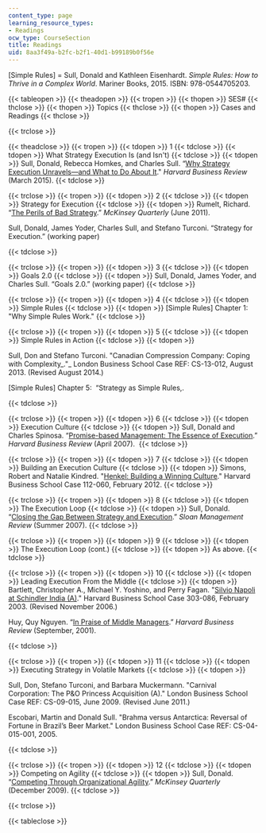 ```yaml
---
content_type: page
learning_resource_types:
- Readings
ocw_type: CourseSection
title: Readings
uid: 8aa3f49a-b2fc-b2f1-40d1-b99189b0f56e
---
```


\[Simple Rules\] = Sull, Donald and Kathleen Eisenhardt. _Simple Rules: How to Thrive in a Complex World_. Mariner Books, 2015. ISBN: 978-0544705203.

{{< tableopen >}}
{{< theadopen >}}
{{< tropen >}}
{{< thopen >}}
SES#
{{< thclose >}}
{{< thopen >}}
Topics
{{< thclose >}}
{{< thopen >}}
Cases and Readings
{{< thclose >}}

{{< trclose >}}

{{< theadclose >}}
{{< tropen >}}
{{< tdopen >}}
1
{{< tdclose >}}
{{< tdopen >}}
What Strategy Execution Is (and Isn't)
{{< tdclose >}}
{{< tdopen >}}
Sull, Donald, Rebecca Homkes, and Charles Sull. “[Why Strategy Execution Unravels—and What to Do About It](https://hbr.org/2015/03/why-strategy-execution-unravelsand-what-to-do-about-it)." _Harvard Business Review_ (March 2015).
{{< tdclose >}}

{{< trclose >}}
{{< tropen >}}
{{< tdopen >}}
2
{{< tdclose >}}
{{< tdopen >}}
Strategy for Execution
{{< tdclose >}}
{{< tdopen >}}
Rumelt, Richard. “[The Perils of Bad Strategy](https://www.mckinsey.com/business-functions/strategy-and-corporate-finance/our-insights/the-perils-of-bad-strategy).” _McKinsey Quarterly_ (June 2011).

Sull, Donald, James Yoder, Charles Sull, and Stefano Turconi. “Strategy for Execution.” (working paper)


{{< tdclose >}}

{{< trclose >}}
{{< tropen >}}
{{< tdopen >}}
3
{{< tdclose >}}
{{< tdopen >}}
Goals 2.0
{{< tdclose >}}
{{< tdopen >}}
Sull, Donald, James Yoder, and Charles Sull. “Goals 2.0.” (working paper)
{{< tdclose >}}

{{< trclose >}}
{{< tropen >}}
{{< tdopen >}}
4
{{< tdclose >}}
{{< tdopen >}}
Simple Rules
{{< tdclose >}}
{{< tdopen >}}
\[Simple Rules\] Chapter 1: "Why Simple Rules Work."
{{< tdclose >}}

{{< trclose >}}
{{< tropen >}}
{{< tdopen >}}
5
{{< tdclose >}}
{{< tdopen >}}
Simple Rules in Action
{{< tdclose >}}
{{< tdopen >}}


Sull, Don and Stefano Turconi. "Canadian Compression Company: Coping with Complexity_."_ London Business School Case REF: CS-13-012, August 2013. (Revised August 2014.)

\[Simple Rules\] Chapter 5:  “Strategy as Simple Rules,.


{{< tdclose >}}

{{< trclose >}}
{{< tropen >}}
{{< tdopen >}}
6
{{< tdclose >}}
{{< tdopen >}}
Execution Culture
{{< tdclose >}}
{{< tdopen >}}
Sull, Donald and Charles Spinosa. “[Promise-based Management: The Essence of Execution](https://hbr.org/2007/04/promise-based-management-the-essence-of-execution).” _Harvard Business Review_ (April 2007). 
{{< tdclose >}}

{{< trclose >}}
{{< tropen >}}
{{< tdopen >}}
7
{{< tdclose >}}
{{< tdopen >}}
Building an Execution Culture
{{< tdclose >}}
{{< tdopen >}}
Simons, Robert and Natalie Kindred. "[Henkel: Building a Winning Culture](https://www.hbs.edu/faculty/Pages/item.aspx?num=41466)." Harvard Business School Case 112-060, February 2012.
{{< tdclose >}}

{{< trclose >}}
{{< tropen >}}
{{< tdopen >}}
8
{{< tdclose >}}
{{< tdopen >}}
The Execution Loop
{{< tdclose >}}
{{< tdopen >}}
Sull, Donald. “[Closing the Gap Between Strategy and Execution](https://sloanreview.mit.edu/article/closing-the-gap-between-strategy-and-execution/).” _Sloan Management Review_ (Summer 2007).
{{< tdclose >}}

{{< trclose >}}
{{< tropen >}}
{{< tdopen >}}
9
{{< tdclose >}}
{{< tdopen >}}
The Execution Loop (cont.)
{{< tdclose >}}
{{< tdopen >}}
As above.
{{< tdclose >}}

{{< trclose >}}
{{< tropen >}}
{{< tdopen >}}
10
{{< tdclose >}}
{{< tdopen >}}
Leading Execution From the Middle
{{< tdclose >}}
{{< tdopen >}}
Bartlett, Christopher A., Michael Y. Yoshino, and Perry Fagan. "[Silvio Napoli at Schindler India (A)](https://www.hbs.edu/faculty/Pages/item.aspx?num=29632)." Harvard Business School Case 303-086, February 2003. (Revised November 2006.)

Huy, Quy Nguyen. “[In Praise of Middle Managers](https://hbr.org/2001/09/in-praise-of-middle-managers).” _Harvard Business Review_ (September, 2001).


{{< tdclose >}}

{{< trclose >}}
{{< tropen >}}
{{< tdopen >}}
11
{{< tdclose >}}
{{< tdopen >}}
Executing Strategy in Volatile Markets
{{< tdclose >}}
{{< tdopen >}}


Sull, Don, Stefano Turconi, and Barbara Muckermann. "Carnival Corporation: The P&O Princess Acquisition (A)." London Business School Case REF: CS-09-015, June 2009. (Revised June 2011.)

Escobari, Martin and Donald Sull. "Brahma versus Antarctica: Reversal of Fortune in Brazil’s Beer Market." London Business School Case REF: CS-04-015-001, 2005. 


{{< tdclose >}}

{{< trclose >}}
{{< tropen >}}
{{< tdopen >}}
12
{{< tdclose >}}
{{< tdopen >}}
Competing on Agility
{{< tdclose >}}
{{< tdopen >}}
Sull, Donald. “[Competing Through Organizational Agility](https://www.mckinsey.com/business-functions/organization/our-insights/competing-through-organizational-agility).” _McKinsey Quarterly_ (December 2009).
{{< tdclose >}}

{{< trclose >}}

{{< tableclose >}}